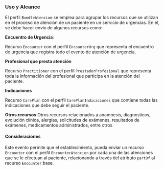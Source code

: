 ### Uso y Alcance

El perfil `BundleAtencion` se emplea para agrupar los recursos que se utilizan en el proceso de atención de un paciente en un servicio de urgencias. En él, se debe hacer envío de algunos recursos como:


**Encuentro de Urgencia**:

Recurso `Encounter` con el perfil `EncounterUrg` que representa el encuentro de urgencia que registra todo el evento de atención de urgencia.

**Profesional que presta atención**

Recurso `Practitioner` con el perfil `PrestadorProfesional` que representa toda la información del profesional que participa en la atención del paciente.

**Indicaciones**

Recurso `CarePlan` con el perfil `CarePlanIndicaciones` que contiene todas las indicaciones que debe seguir el paciente.

**Otros recursos**
Otros recursos relacionados a anamnesis, diagnosticos, evolución clínica, alergias, solicitudes de exámenes, resultados de exámenes, medicamentos administrados, entre otros.

#### Consideraciones

Este evento permite que el establecimiento, pueda enviar un recurso `Encounter` con el perfil `EncounterAtencion` por cada una de las atenciones que se le efectuan al paciente, relacionando a través del atributo `partOf` al recurso `Encounter` base.
